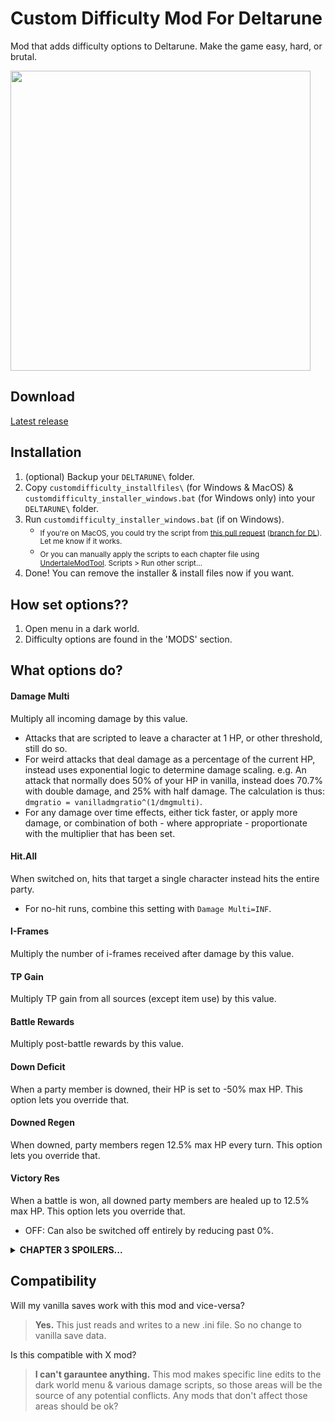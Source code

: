 # Custom Difficulty Mod For Deltarune
Mod that adds difficulty options to Deltarune. Make the game easy, hard, or brutal.

<img src="https://github.com/user-attachments/assets/1583688c-a3fc-4c69-bc3c-c215248cdec8" width="480" />

## Download
[Latest release](https://github.com/Emmehehe/CustomDifficultyModForDeltarune/releases/tag/1.1.2)

## Installation
1. (optional) Backup your `DELTARUNE\` folder.
2. Copy `customdifficulty_installfiles\` (for Windows & MacOS) & `customdifficulty_installer_windows.bat` (for Windows only) into your `DELTARUNE\` folder.
3. Run `customdifficulty_installer_windows.bat` (if on Windows).
   - <sub>If you're on MacOS, you could try the script from [this pull request](https://github.com/Emmehehe/CustomDifficultyModForDeltarune/pull/2) ([branch for DL](https://github.com/Emmehehe/CustomDifficultyModForDeltarune/tree/add-installer-for-macos)). Let me know if it works.</sub>
   - <sub>Or you can manually apply the scripts to each chapter file using [UndertaleModTool](https://github.com/UnderminersTeam/UndertaleModTool/releases). Scripts > Run other script...
4. Done! You can remove the installer & install files now if you want.</sub>

## How set options??
1. Open menu in a dark world.
2. Difficulty options are found in the 'MODS' section.

## What options do?
#### Damage Multi
Multiply all incoming damage by this value.
- Attacks that are scripted to leave a character at 1 HP, or other threshold, still do so.
- For weird attacks that deal damage as a percentage of the current HP, instead uses exponential logic to determine damage scaling. e.g. An attack that normally does 50% of your HP in vanilla, instead does 70.7% with double damage, and 25% with half damage. The calculation is thus: `dmgratio = vanilladmgratio^(1/dmgmulti)`.
- For any damage over time effects, either tick faster, or apply more damage, or combination of both - where appropriate - proportionate with the multiplier that has been set.

#### Hit.All
When switched on, hits that target a single character instead hits the entire party. 
- For no-hit runs, combine this setting with `Damage Multi=INF`.

#### I-Frames
Multiply the number of i-frames received after damage by this value.

#### TP Gain
Multiply TP gain from all sources (except item use) by this value.

#### Battle Rewards
Multiply post-battle rewards by this value.

#### Down Deficit
When a party member is downed, their HP is set to -50% max HP. This option lets you override that. 

#### Downed Regen
When downed, party members regen 12.5% max HP every turn. This option lets you override that.

#### Victory Res
When a battle is won, all downed party members are healed up to 12.5% max HP. This option lets you override that.
- OFF: Can also be switched off entirely by reducing past 0%.

<details> 
  <summary><strong>CHAPTER 3 SPOILERS...</strong></summary>

  > #### Gameboard Dmg X
  > Multiplier for the damage in the chapter 3 game boards.
  > - Only shows up in the menu in chapter 3.
  > - INHERIT - Can be set to inherit from the 'Damage Multi' setting by reducing past 0%.
  > - Attacks that are scripted to leave a character at 1 HP, or other threshold, still do so.
  >
  > #### Reward Ranking
  > When this option is turned on, the 'Battle Rewards' option also affects the ranking that you get from battles in the chapter 3 game boards.
  > - Only shows up in the menu in chapter 3.
</details>

## Compatibility
Will my vanilla saves work with this mod and vice-versa?
> **Yes.** This just reads and writes to a new .ini file. So no change to vanilla save data.

Is this compatible with X mod?
> **I can't garauntee anything.** This mod makes specific line edits to the dark world menu & various damage scripts, so those areas will be the source of any potential conflicts. Any mods that don't affect those areas should be ok?
